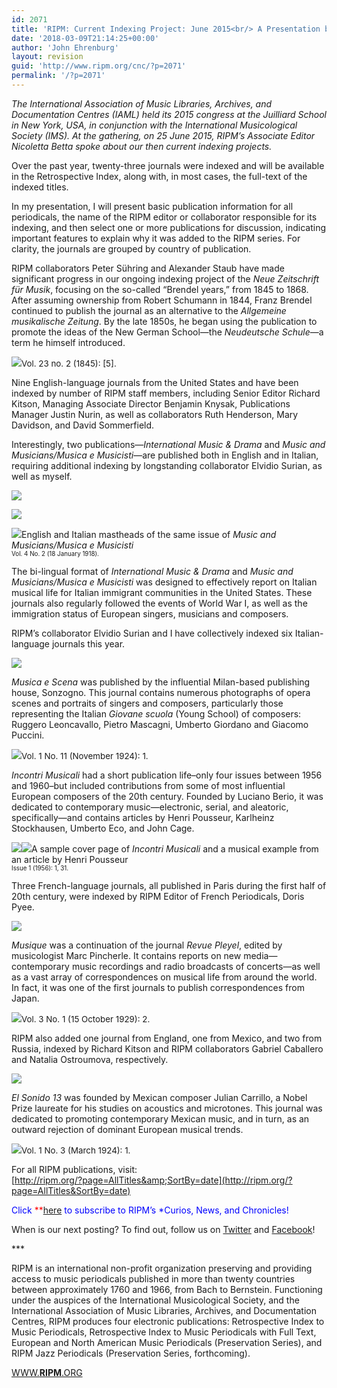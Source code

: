 ```yaml
---
id: 2071
title: 'RIPM: Current Indexing Project: June 2015<br/> A Presentation by RIPM Associate Editor<br/> Nicoletta Betta'
date: '2018-03-09T21:14:25+00:00'
author: 'John Ehrenburg'
layout: revision
guid: 'http://www.ripm.org/cnc/?p=2071'
permalink: '/?p=2071'
---
```


*The International Association of Music Libraries, Archives, and Documentation Centres (IAML) held its 2015 congress at the Juilliard School in New York, USA, in conjunction with the International Musicological Society (IMS). At the gathering, on 25 June 2015, RIPM’s Associate Editor Nicoletta Betta spoke about our then current indexing projects.*

Over the past year, twenty-three journals were indexed and will be available in the Retrospective Index, along with, in most cases, the full-text of the indexed titles.

In my presentation, I will present basic publication information for all periodicals, the name of the RIPM editor or collaborator responsible for its indexing, and then select one or more publications for discussion, indicating important features to explain why it was added to the RIPM series. For clarity, the journals are grouped by country of publication.

RIPM collaborators Peter Sühring and Alexander Staub have made significant progress in our ongoing indexing project of the *Neue Zeitschrift für Musik*, focusing on the so-called “Brendel years,” from 1845 to 1868. After assuming ownership from Robert Schumann in 1844, Franz Brendel continued to publish the journal as an alternative to the *Allgemeine musikalische Zeitung*. By the late 1850s, he began using the publication to promote the ideas of the New German School—the *Neudeutsche Schule*—a term he himself introduced.

![](http://www.ripm.org/cnc/wp-content/uploads/2018/03/1-IAML-2015.jpg)<span style="font-size: 10pt;">Vol. 23 no. 2 (1845): \[5\].</span>

Nine English-language journals from the United States and have been indexed by number of RIPM staff members, including Senior Editor Richard Kitson, Managing Associate Director Benjamin Knysak, Publications Manager Justin Nurin, as well as collaborators Ruth Henderson, Mary Davidson, and David Sommerfield.

Interestingly, two publications—*International Music &amp; Drama* and *Music* *and Musicians/Musica e Musicisti*—are published both in English and in Italian, requiring additional indexing by longstanding collaborator Elvidio Surian, as well as myself.

![](http://www.ripm.org/cnc/wp-content/uploads/2018/03/2-IAML-2015.jpg)

![](http://www.ripm.org/cnc/wp-content/uploads/2018/03/3.2-IAMl-2015.jpg)

![](http://www.ripm.org/cnc/wp-content/uploads/2018/03/4.2-IAML-2015.jpg)English and Italian mastheads of the same issue of *Music and Musicians/Musica e Musicisti*  
<span style="font-size: 70%;">Vol. 4 No. 2 (18 January 1918).</span>

The bi-lingual format of *International Music &amp; Drama* and *Music and Musicians/Musica e Musicisti* was designed to effectively report on Italian musical life for Italian immigrant communities in the United States. These journals also regularly followed the events of World War I, as well as the immigration status of European singers, musicians and composers.

RIPM’s collaborator Elvidio Surian and I have collectively indexed six Italian-language journals this year.

![](http://www.ripm.org/cnc/wp-content/uploads/2018/03/5.2-IAML-2015.jpg)

*Musica e Scena* was published by the influential Milan-based publishing house, Sonzogno. This journal contains numerous photographs of opera scenes and portraits of singers and composers, particularly those representing the Italian *Giovane scuola* (Young School) of composers: Ruggero Leoncavallo, Pietro Mascagni, Umberto Giordano and Giacomo Puccini.

![](http://www.ripm.org/cnc/wp-content/uploads/2018/03/6-IAML-2015.jpg)<span style="font-size: 10pt;">Vol. 1 No. 11 (November 1924): 1.</span>

*Incontri Musicali* had a short publication life–only four issues between 1956 and 1960–but included contributions from some of most influential European composers of the 20th century. Founded by Luciano Berio, it was dedicated to contemporary music—electronic, serial, and aleatoric, specifically—and contains articles by Henri Pousseur, Karlheinz Stockhausen, Umberto Eco, and John Cage.

![](http://www.ripm.org/cnc/wp-content/uploads/2018/03/7-IAMl-2015.jpg)![](http://www.ripm.org/cnc/wp-content/uploads/2018/03/8-IAML-2017.jpg)A sample cover page of *Incontri Musicali* and a musical example from an article by Henri Pousseur  
<span style="font-size: 70%;">Issue 1 (1956): 1, 31.</span>

Three French-language journals, all published in Paris during the first half of 20th century, were indexed by RIPM Editor of French Periodicals, Doris Pyee.

![](http://www.ripm.org/cnc/wp-content/uploads/2018/03/9-IAML-2015.jpg)

*Musique* was a continuation of the journal *Revue Pleyel*, edited by musicologist Marc Pincherle. It contains reports on new media—contemporary music recordings and radio broadcasts of concerts—as well as a vast array of correspondences on musical life from around the world. In fact, it was one of the first journals to publish correspondences from Japan.

![](http://www.ripm.org/cnc/wp-content/uploads/2018/03/10-IAML-2015.jpg)<span style="font-size: 10pt;">Vol. 3 No. 1 (15 October 1929): 2.</span>

RIPM also added one journal from England, one from Mexico, and two from Russia, indexed by Richard Kitson and RIPM collaborators Gabriel Caballero and Natalia Ostroumova, respectively.

![](http://www.ripm.org/cnc/wp-content/uploads/2018/03/11-IAML-2015.jpg)

*El Sonido 13* was founded by Mexican composer Julian Carrillo, a Nobel Prize laureate for his studies on acoustics and microtones. This journal was dedicated to promoting contemporary Mexican music, and in turn, as an outward rejection of dominant European musical trends.

![](http://www.ripm.org/cnc/wp-content/uploads/2018/03/12-IAML-2015.jpg)<span style="font-size: 10pt;">Vol. 1 No. 3 (March 1924): 1.</span>

For all RIPM publications, visit:  
[http://ripm.org/?page=AllTitles&amp;SortBy=date](http://ripm.org/?page=AllTitles&SortBy=date)

<span style="color: #0000ff;">Click <span style="color: #ff0000;">**[here](http://ripm.org/?page=cncsubscribe) </span>to subscribe to RIPM’s *Curios, News, and Chronicles! </span>

When is our next posting? To find out, follow us on [Twitter](https://twitter.com/RIPMCenter) and [Facebook](https://www.facebook.com/RIPMCenter/)!

\*\*\*

RIPM is an international non-profit organization preserving and providing access to music periodicals published in more than twenty countries between approximately 1760 and 1966, from Bach to Bernstein. Functioning under the auspices of the International Musicological Society, and the International Association of Music Libraries, Archives, and Documentation Centres, RIPM produces four electronic publications: Retrospective Index to Music Periodicals, Retrospective Index to Music Periodicals with Full Text, European and North American Music Periodicals (Preservation Series), and RIPM Jazz Periodicals (Preservation Series, forthcoming).

[WWW.**RIPM**.ORG](http://cts.vresp.com/c/?RIPMConsortiumLtd./606886bac9/3fdca83fa7/d715bbc74f)